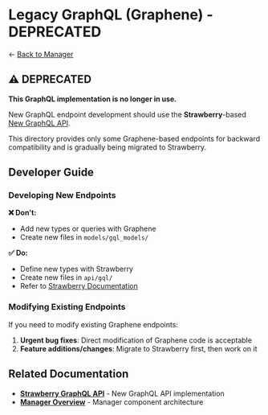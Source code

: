 # Legacy GraphQL (Graphene) - DEPRECATED

← [Back to Manager](../../README.md)

## ⚠️ DEPRECATED

**This GraphQL implementation is no longer in use.**

New GraphQL endpoint development should use the **Strawberry**-based [New GraphQL API](../../api/gql/README.md).

This directory provides only some Graphene-based endpoints for backward compatibility and is gradually being migrated to Strawberry.

## Developer Guide

### Developing New Endpoints

**❌ Don't:**
- Add new types or queries with Graphene
- Create new files in `models/gql_models/`

**✅ Do:**
- Define new types with Strawberry
- Create new files in `api/gql/`
- Refer to [Strawberry Documentation](../../api/gql/README.md)

### Modifying Existing Endpoints

If you need to modify existing Graphene endpoints:

1. **Urgent bug fixes**: Direct modification of Graphene code is acceptable
2. **Feature additions/changes**: Migrate to Strawberry first, then work on it

## Related Documentation

- **[Strawberry GraphQL API](../../api/gql/README.md)** - New GraphQL API implementation
- **[Manager Overview](../../README.md)** - Manager component architecture
